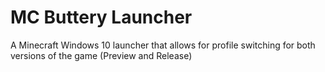 # MC Buttery Launcher
A Minecraft Windows 10 launcher that allows for profile switching for both versions of the game (Preview and Release)

